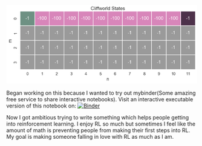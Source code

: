 ![<3](https://github.com/DavidSanwald/ai-notebook/blob/master/cliff_map.png)

Began working on this because I wanted to try out mybinder(Some amazing free service to share interactive notebooks).
Visit an interactive executable version of this notebook on:
[![Binder](http://mybinder.org/badge.svg)](http://mybinder.org:/repo/davidsanwald/ai-notebook)

Now I got ambitious trying to write something which helps people getting into reinforcement learning. I enjoy RL so much but sometimes I feel like the amount of math is preventing people from making their first steps into RL.
My goal is making someone falling in love with RL as much as I am.
